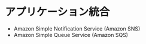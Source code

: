 # アプリケーション統合

* Amazon Simple Notification Service (Amazon SNS)
* Amazon Simple Queue Service (Amazon SQS)